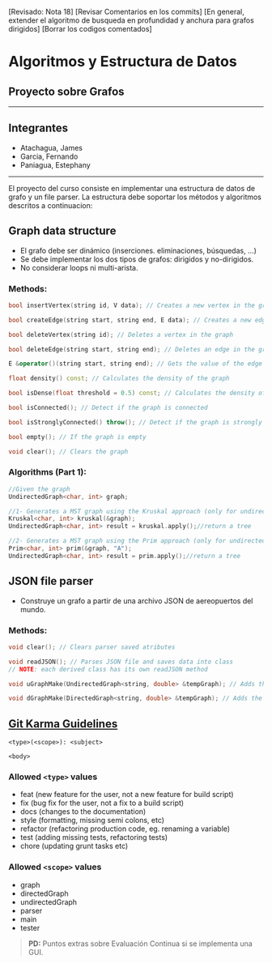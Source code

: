 [Revisado: Nota 18]
[Revisar Comentarios en los commits]
[En general, extender el algoritmo de busqueda en profundidad y anchura para grafos dirigidos]
[Borrar los codigos comentados]

# Algoritmos y Estructura de Datos

## Proyecto sobre Grafos

---

## Integrantes

-   Atachagua, James
-   Garcia, Fernando
-   Paniagua, Estephany


---

El proyecto del curso consiste en implementar una estructura de datos de grafo y un file parser. La estructura debe soportar los métodos y algoritmos descritos a continuacion:

## Graph data structure

-   El grafo debe ser dinámico (inserciones. eliminaciones, búsquedas, ...)
-   Se debe implementar los dos tipos de grafos: dirigidos y no-dirigidos.
-   No considerar loops ni multi-arista.

### Methods:

```cpp
bool insertVertex(string id, V data); // Creates a new vertex in the graph with some data and an ID

bool createEdge(string start, string end, E data); // Creates a new edge in the graph with some data

bool deleteVertex(string id); // Deletes a vertex in the graph

bool deleteEdge(string start, string end); // Deletes an edge in the graph, it is not possible to search by the edge value, since it can be repeated

E &operator()(string start, string end); // Gets the value of the edge from the start and end vertexes

float density() const; // Calculates the density of the graph

bool isDense(float threshold = 0.5) const; // Calculates the density of the graph, and determine if it is dense dependening on a threshold value

bool isConnected(); // Detect if the graph is connected

bool isStronglyConnected() throw(); // Detect if the graph is strongly connected (only for directed graphs)

bool empty(); // If the graph is empty

void clear(); // Clears the graph
```

### Algorithms (Part 1):

```cpp
//Given the graph
UndirectedGraph<char, int> graph;

//1- Generates a MST graph using the Kruskal approach (only for undirected graphs)
Kruskal<char, int> kruskal(&graph);
UndirectedGraph<char, int> result = kruskal.apply();//return a tree

//2- Generates a MST graph using the Prim approach (only for undirected graphs)
Prim<char, int> prim(&graph, "A");
UndirectedGraph<char, int> result = prim.apply();//return a tree
```

## JSON file parser

-   Construye un grafo a partir de una archivo JSON de aereopuertos del mundo.

### Methods:

```cpp
void clear(); // Clears parser saved atributes

void readJSON(); // Parses JSON file and saves data into class
// NOTE: each derived class has its own readJSON method

void uGraphMake(UndirectedGraph<string, double> &tempGraph); // Adds the parsed data into the specified undirected graph

void dGraphMake(DirectedGraph<string, double> &tempGraph); // Adds the parsed data into the specified directed graph
```

## [Git Karma Guidelines](http://karma-runner.github.io/5.2/dev/git-commit-msg.html)

```
<type>(<scope>): <subject>

<body>
```

### Allowed `<type>` values

-   feat (new feature for the user, not a new feature for build script)
-   fix (bug fix for the user, not a fix to a build script)
-   docs (changes to the documentation)
-   style (formatting, missing semi colons, etc)
-   refactor (refactoring production code, eg. renaming a variable)
-   test (adding missing tests, refactoring tests)
-   chore (updating grunt tasks etc)

### Allowed `<scope>` values

-   graph
-   directedGraph
-   undirectedGraph
-   parser
-   main
-   tester

> **PD:** Puntos extras sobre Evaluación Continua si se implementa una GUI.
